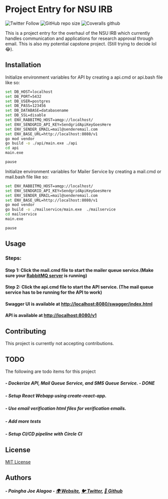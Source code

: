 # Project Entry for NSU IRB

![Twitter Follow](https://img.shields.io/twitter/follow/painghajnr?style=social)
![GitHub repo size](https://img.shields.io/github/repo-size/paingha/auth-service?style=plastic)
![Coveralls github](https://img.shields.io/coveralls/github/paingha/auth-service)

This is a project entry for the overhaul of the NSU IRB which currently handles communication and applications for research approval through email. This is also my potential capstone project. (Still trying to decide lol 😂).

## Installation

Initialize environment variables for API by creating a api.cmd or api.bash file like so:

```bash
set DB_HOST=localhost
set DB_PORT=5432
set DB_USER=postgres
set DB_PASS=123456
set DB_DATABASE=databasename
set DB_SSL=disable
set ENV_RABBITMQ_HOST=amqp://localhost/
set ENV_SENDGRID_API_KEY=SendgridApiKeyGoesHere
set ENV_SENDER_EMAIL=mail@senderemail.com
set ENV_BASE_URL=http://localhost:8080/v1
go mod vendor
go build -o ./api/main.exe ./api
cd api
main.exe

pause
```

Initialize environment variables for Mailer Service by creating a mail.cmd or mail.bash file like so:

```bash
set ENV_RABBITMQ_HOST=amqp://localhost/
set ENV_SENDGRID_API_KEY=SendgridApiKeyGoesHere
set ENV_SENDER_EMAIL=mail@senderemail.com
set ENV_BASE_URL=http://localhost:8080/v1
go mod vendor
go build -o ./mailservice/main.exe  ./mailservice
cd mailservice
main.exe

pause
```

## Usage

### Steps:
#### Step 1: Click the mail.cmd file to start the mailer queue service.(Make sure your [RabbitMQ server](https://www.rabbitmq.com) is running)
#### Step 2: Click the api.cmd file to start the API service. (The mail queue service has to be running for the API to work)
#### Swagger UI is available at [http://localhost:8080/swagger/index.html](http://localhost:8080/swagger/index.html)
#### API is available at [http://localhost:8080/v1](http://localhost:8080/v1)


## Contributing
This project is currently not accepting contributions.

## TODO
The following are todo items for this project
##### - Dockerize API, Mail Queue Service, and SMS Queue Service. - DONE
##### - Setup React Webapp using create-react-app.
##### - Use email verification html files for verification emails.
##### - Add more tests
##### - Setup CI/CD pipeline with Circle CI

## License
[MIT License](https://choosealicense.com/licenses/mit/)

## Authors
##### - Paingha Joe Alagoa - [🌍 Website](http://paingha.me), [🐦 Twitter](https://twitter.com/painghajnr), [💼 Github](https://github.com/paingha)